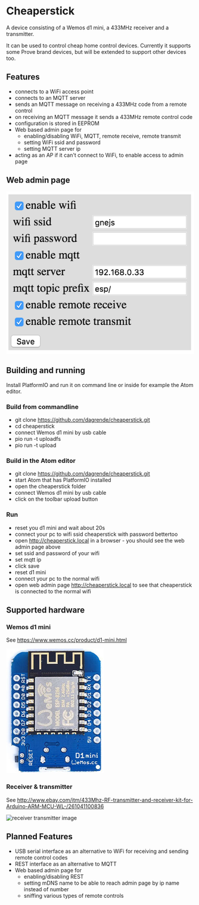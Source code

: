 # Cheaperstick

A device consisting of a Wemos d1 mini, a 433MHz receiver and a transmitter.

It can be used to control cheap home control devices. Currently it supports some Prove brand devices, but will be extended to support other devices too.

## Features

- connects to a WiFi access point
- connects to an MQTT server
- sends an MQTT message on receiving a 433MHz code from a remote control
- on receiving an MQTT message it sends a 433MHz remote control code
- configuration is stored in EEPROM
- Web based admin page for
  - enabling/disabling WiFi, MQTT, remote receive, remote transmit
  - setting WiFi ssid and password
  - setting MQTT server ip
- acting as an AP if it can't connect to WiFi, to enable access to admin page

## Web admin page

![web admin page image](docs/web-admin.png)

## Building and running

Install PlatformIO and run it on command line or inside for example the Atom editor.

### Build from commandline

- git clone https://github.com/dagrende/cheaperstick.git
- cd cheaperstick
- connect Wemos d1 mini by usb cable
- pio run -t uploadfs
- pio run -t upload

### Build in the Atom editor

- git clone https://github.com/dagrende/cheaperstick.git
- start Atom that has PlatformIO installed
- open the cheaperstick folder
- connect Wemos d1 mini by usb cable
- click on the toolbar upload button

### Run

- reset you d1 mini and wait about 20s
- connect your pc to wifi ssid cheaperstick with password bettertoo
- open http://cheaperstick.local in a browser - you should see the web admin page above
- set ssid and password of your wifi
- set mqtt ip
- click save
- reset d1 mini
- connect your pc to the normal wifi
- open web admin page http://cheaperstick.local to see that cheaperstick is connected to the normal wifi

## Supported hardware

### Wemos d1 mini

See https://www.wemos.cc/product/d1-mini.html

![d1 mini image](docs/d1mini.jpg)

### Receiver & transmitter

See http://www.ebay.com/itm/433Mhz-RF-transmitter-and-receiver-kit-for-Arduino-ARM-MCU-WL-/261041100836

![receiver transmitter image](docs/cheaperstick-wiring.jpeg)

## Planned Features

- USB serial interface as an alternative to WiFi for receiving and sending remote control codes
- REST interface as an alternative to MQTT
- Web based admin page for
  - enabling/disabling REST
  - setting mDNS name to be able to reach admin page by ip name instead of number
  - sniffing various types of remote controls
